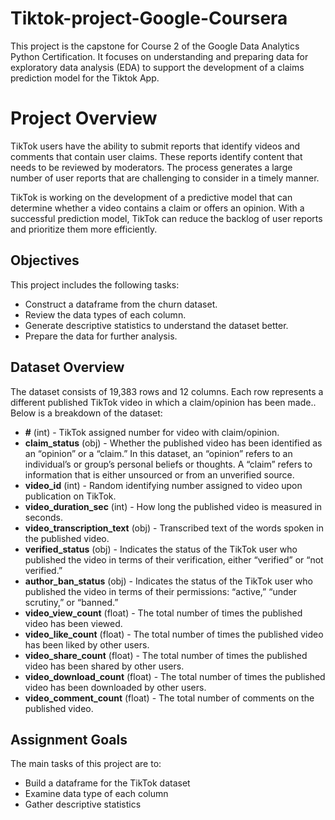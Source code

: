 # Tiktok-project-Google-Coursera
This project is the capstone for Course 2 of the Google Data Analytics Python Certification. It focuses on understanding and preparing data for exploratory data analysis (EDA) to support the development of a claims prediction model for the Tiktok App.

# Project Overview
TikTok users have the ability to submit reports that identify videos and comments that contain user claims. These reports identify content that needs to be reviewed by moderators. The process generates a large number of user reports that are challenging to consider in a timely manner. 

TikTok is working on the development of a predictive model that can determine whether a video contains a claim or offers an opinion. With a successful prediction model, TikTok can reduce the backlog of user reports and prioritize them more efficiently.

## **Objectives**
This project includes the following tasks:
- Construct a dataframe from the churn dataset.
- Review the data types of each column.
- Generate descriptive statistics to understand the dataset better.
- Prepare the data for further analysis.


## **Dataset Overview**
The dataset consists of 19,383 rows and 12 columns. Each row represents a different published TikTok video in which a claim/opinion has been made.. Below is a breakdown of the dataset:

- **#** (int) - TikTok assigned number for video with claim/opinion.
- **claim_status** (obj) - Whether the published video has been identified as an “opinion” or a “claim.” In this dataset, an “opinion” refers to an individual’s or group’s personal beliefs or thoughts. A “claim” refers to information that is either unsourced or from an unverified source.
- **video_id** (int) - Random identifying number assigned to video upon publication on TikTok.
- **video_duration_sec** (int) - How long the published video is measured in seconds.
- **video_transcription_text** (obj) - Transcribed text of the words spoken in the published video.
- **verified_status** (obj) - Indicates the status of the TikTok user who published the video in terms of their verification, either “verified” or “not verified.” 
- **author_ban_status** (obj) - Indicates the status of the TikTok user who published the video in terms of their permissions: “active,” “under scrutiny,” or “banned.”
- **video_view_count** (float) - The total number of times the published video has been viewed.
- **video_like_count** (float) - The total number of times the published video has been liked by other users. 
- **video_share_count** (float) - The total number of times the published video has been shared by other users.
- **video_download_count** (float) - The total number of times the published video has been downloaded by other users. 
- **video_comment_count** (float) - The total number of comments on the published video. 


## **Assignment Goals**
The main tasks of this project are to:

- Build a dataframe for the TikTok dataset
- Examine data type of each column
- Gather descriptive statistics
